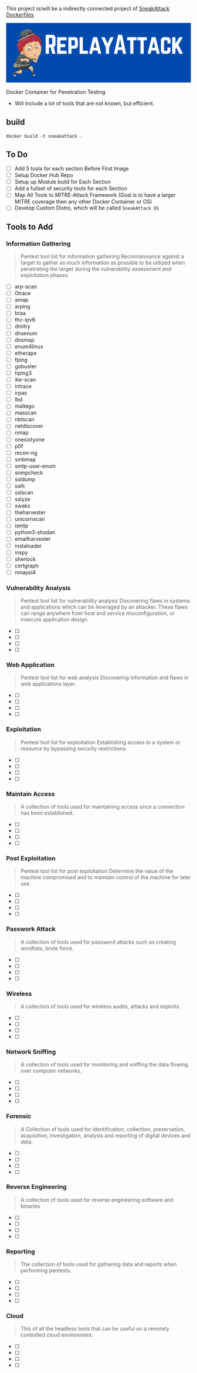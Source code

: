 This project is/will be a indirectly connected project of [SneakAttack Dockerfiles](https://github.com/SneakAttackOS/SneakAttack-Dockerfiles)

![SneakAttack](/img/ReplayAttack%20-%20Banner-DF.png)

Docker Container for Penetration Testing
 - Will Include a lot of tools that are not known, but efficient. 


## build

```
docker build -t sneakattack .
```


## To Do
- [ ] Add 5 tools for each section Before First Image
- [ ] Setup Docker Hub Repo 
- [ ] Setup up Module build for Each Section
- [ ] Add a fullset of security tools for each Section
- [ ] Map All Tools to MITRE-Attack Framework (Goal is to have a larger MITRE coverage then any other Docker Container or OS)
- [ ] Develop Custom Distro, which will be called `SneakAttack OS`

## Tools to Add

### Information Gathering
> Pentest tool list for information gathering Reconnaissance against a target to gather as much information as possible to be utilized when penetrating the target during the vulnerability assessment and exploitation phases.

- [ ] arp-scan
- [ ] 0trace
- [ ] amap
- [ ] arping
- [ ] braa
- [ ] thc-ipv6
- [ ] dmitry
- [ ] dnsenum
- [ ] dnsmap
- [ ] enum4linux
- [ ] etherape
- [ ] fping
- [ ] gobuster
- [ ] hping3
- [ ] ike-scan
- [ ] intrace
- [ ] irpas
- [ ] lbd
- [ ] maltego
- [ ] masscan
- [ ] nbtscan
- [ ] netdiscover
- [ ] nmap
- [ ] onesixtyone
- [ ] p0f
- [ ] recon-ng
- [ ] smbmap
- [ ] smtp-user-enum
- [ ] snmpcheck
- [ ] ssldump
- [ ] sslh
- [ ] sslscan
- [ ] sslyze
- [ ] swaks
- [ ] theharvester
- [ ] unicornscan
- [ ] ismtp
- [ ] python3-shodan
- [ ] emailharvester
- [ ] instaloader
- [ ] inspy
- [ ] sherlock
- [ ] certgraph
- [ ] nmapsi4

### Vulnerability Analysis
> Pentest tool list for vulnerability analysis Discovering flaws in systems and applications which can be leveraged by an attacker. These flaws can range anywhere from host and service misconfiguration, or insecure application design.

- [ ] 
- [ ] 
- [ ] 
- [ ] 


<!--
  afl,
  doona,
  thc-ipv6,
  dhcpig,
  enumiax,
  gvm,
  iaxflood,
  inviteflood,
  dsniff,
  ohrwurm,
  protos-sip,
  rtpbreak,
  rtpflood,
  rtpinsertsound,
  rtpmixsound,
  sipp,
  slowhttptest,
  spike,
  sipvicious,
  thc-ssl-dos,
  unix-privesc-check,
  voiphopper,
  yersinia,
  siparmyknife,
  sctpscan,
  cisco-ocs,
  cisco-torch,
  copy-router-config,
-->




### Web Application
> Pentest tool list for web analysis Discovering information and flaws in web applications layer.

- [ ] 
- [ ] 
- [ ] 
- [ ] 


<!--
  burpsuite,
  commix,
  davtest,
  dirb,
  dirbuster,
  gobuster,
  joomscan,
  jsql-injection,
  nikto,
  padbuster,
  skipfish,
  wfuzz,
  whatweb,
  wig,
  wpscan,
  xsser,
  zaproxy,
  wafw00f,
  parsero,
-->



### Exploitation
>  Pentest tool list for exploitation Establishing access to a system or resource by bypassing security restrictions.

- [ ] 
- [ ] 
- [ ] 
- [ ] 


<!--
  armitage,
  beef-xss,
  commix,
  thc-ipv6,
  jsql-injection,
  king-phisher,
  mdbtools,
  metasploit-framework,
  oscanner,
  pompem,
  set,
  shellnoob,
  sidguesser,
  sqlmap,
  websploit,
  unicorn-magic,
  backdoor-factory,
-->




### Maintain Access
> A collection of tools used for maintaining access once a connection has been established.

- [ ] 
- [ ] 
- [ ] 
- [ ] 


<!--
  ncat-w32,
  powercat,
  dns2tcp,
  hyperion,
  iodine,
  laudanum,
  nishang,
  proxychains,
  proxytunnel,
  ptunnel,
  pwnat,
  sbd,
  shellter,
  socat,
  sslh,
  stunnel4,
  udptunnel,
  webacoo,
  weevely,
  windows-binaries,
  webshells,
-->



### Post Exploitation
> Pentest tool list for post exploitation Determine the value of the machine compromised and to maintain control of the machine for later use.

- [ ] 
- [ ] 
- [ ] 
- [ ] 


<!--
  mimikatz,
  powersploit,
  passing-the-hash,
  wce,
  xspy,
  lynis,
  linux-exploit-suggester
-->


### Passwork Attack
> A collection of tools used for password attacks such as creating wordlists, brute force.

- [ ] 
- [ ] 
- [ ] 
- [ ] 




<!--
  brutespray,
  cewl,
  changeme,
  chntpw,
  cmospwd,
  crackle,
  crunch,
  fcrackzip,
  hashcat,
  hashid,
  hydra,
  john,
  johnny,
  pack,
  medusa,
  onesixtyone,
  ophcrack-cli,
  ophcrack,
  pdfcrack,
  pipal,
  pixiewps,
  rainbowcrack,
  rarcrack,
  rcracki-mt,
  rsmangler,
  samdump2,
  sipcrack,
  sucrack,
  thc-pptp-bruter,
  truecrack,
  twofi,
  wordlists,
  device-pharmer,
  statsprocessor,
-->

### Wireless
> A collection of tools used for wireless audits, attacks and exploits.

- [ ] 
- [ ] 
- [ ] 
- [ ] 



<!--
  aircrack-ng,
  airgeddon,
  asleap,
  bluelog,
  blueranger,
  bluesnarfer,
  btscanner,
  bluez-hcidump,
  bully,
  cowpatty,
  crackle,
  eapmd5pass,
  fern-wifi-cracker,
  hackrf,
  inspectrum,
  king-phisher,
  mdk3,
  mfcuk,
  mfoc,
  mfterm,
  libfreefare-bin,
  libnfc-bin,
  pixiewps,
  reaver,
  redfang,
  rfcat,
  rtlsdr-scanner,
  ubertooth,
  wifi-honey,
  wifite,
  yersinia,

-->



### Network Sniffing
> A collection of tools used for monitoring and sniffing the data flowing over computer networks. 

- [ ] 
- [ ] 
- [ ] 
- [ ] 

<!--
  bettercap,
  chaosreader,
  darkstat,
  dnschef,
  dsniff,
  sniffjoke,
  tcpflow,
  driftnet,
  etherape,
  ettercap-graphical,
  thc-ipv6,
  fiked,
  hamster-sidejack,
  hexinject,
  isr-evilgrade,
  mitmproxy,
  netsniff-ng,
  rebind,
  responder,
  sslsniff,
  sslsplit,
  tcpreplay,
  wifi-honey,
  wireshark,
  yersinia,
-->



### Forensic
>  A Collection of tools used for identification, collection, preservation, acquisition, investigation, analysis and reporting of digital devices and data.

- [ ] 
- [ ] 
- [ ] 
- [ ] 

<!--
  afflib-tools,
  dumpzilla,
  extundelete,
  rifiuti,
  ewf-tools,
  cabextract,
  autopsy,
  binwalk,
  sleuthkit,
  dc3dd,
  dcfldd,
  ddrescue,
  dex2jar,
  ewf-tools,
  extundelete,
  foremost,
  galleta,
  gtkhash,
  guymager,
  hashdeep,
  magicrescue,
  missidentify,
  pasco,
  pdf-parser,
  pdfid,
  pev,
  recoverjpeg,
  reglookup,
  regripper,
  rifiuti,
  rifiuti2,
  safecopy,
  scalpel,
  scrounge-ntfs,
  vinetto,
  xplico,
  inetsim,
  forensic-artifacts,
  galleta,
  gpp-decrypt,
  guymager,
  smartmontools,
  yara,

-->



### Reverse Engineering
> A collection of tools used for reverse engineering software and binaries

- [ ] 
- [ ] 
- [ ] 
- [ ] 

<!--
  clang,
  dex2jar,
  edb-debugger,
  gdb,
  javasnoop,
  rizin,
  rizin-cutter,
  smali,
-->


### Reporting
>  The collection of tools used for gathering data and reports when performing pentests.

- [ ] 
- [ ] 
- [ ] 
- [ ] 


<!--
  eyewitness,
  faraday-cli,
  faraday,
-->

### Cloud
> This of all the headless tools that can be useful on a remotely controlled cloud environment.

- [ ] 
- [ ] 
- [ ] 
- [ ] 

<!--
 nginx,
 arping,
 crunch,
 davtest,
 dc3dd,
 dhcpig,
 dirb,
 dirbuster,
 dmitry,
 dns2tcp,
 dnschef,
 dnsenum,
 dnsmap,
 dos2unix,
 eapmd5pass,
 enumiax,
 ethtool,
 fcrackzip,
 fping,
 hashcat,
 hping3,
 iaxflood,
 impacket-scripts,
 iodine,
 isr-evilgrade,
 john,
 joomscan,
 laudanum,
 links,
 lynis,
 maskprocessor,
 medusa,
 metasploit-framework,
 miredo,
 miredo-server,
 mitmproxy,
 nasm,
 nbtscan,
 ncrack,
 netdiscover,
 nikto,
 nmap,
 openssh-server,
 ophcrack-cli,
 oscanner,
 p0f,
 powersploit,
 proxychains,
 proxytunnel,
 ptunnel,
 pwnat,
 crackmapexec,
 rainbowcrack,
 reaver,
 sbd,
 set,
 sfuzz,
 siege,
 skipfish,
 smbclient,
 smbmap,
 smtp-user-enum,
 snmpcheck,
 socat,
 spiderfoot,
 sqlmap,
 ssldump,
 sslscan,
 sslsniff,
 tcpdump,
 t50,
 thc-ipv6,
 thc-ssl-dos,
 theharvester,
 traceroute,
 whois,
 truecrack,
 udptunnel,
 unix-privesc-check,
 webacoo,
 webshells,
 websploit,
 weevely,
 whatweb,
 etherwake,
 wpscan,
 xprobe,
 xsser,
 yersinia,
 beef-xss [amd64 i386],
 saidar,
 hexinject

-->

